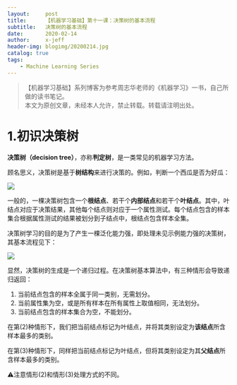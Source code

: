 ```yaml
---
layout:     post
title:      【机器学习基础】第十一课：决策树的基本流程
subtitle:   决策树的基本流程
date:       2020-02-14
author:     x-jeff
header-img: blogimg/20200214.jpg
catalog: true
tags:
    - Machine Learning Series
---
```

>【机器学习基础】系列博客为参考周志华老师的《机器学习》一书，自己所做的读书笔记。  
>本文为原创文章，未经本人允许，禁止转载。转载请注明出处。

# 1.初识决策树

**决策树（decision tree）**，亦称**判定树**，是一类常见的机器学习方法。

顾名思义，决策树是基于**树结构**来进行决策的。例如，判断一个西瓜是否为好瓜：

![](https://xjeffblogimg.oss-cn-beijing.aliyuncs.com/BLOGIMG/BlogImage/MachineLearningSeries/Lesson11/11x1.png)

一般的，一棵决策树包含一个**根结点**、若干个**内部结点**和若干个**叶结点**。其中，叶结点对应于决策结果，其他每个结点则对应于一个属性测试。每个结点包含的样本集合根据属性测试的结果被划分到子结点中，根结点包含样本全集。

决策树学习的目的是为了产生一棵泛化能力强，即处理未见示例能力强的决策树，其基本流程见下：

![](https://xjeffblogimg.oss-cn-beijing.aliyuncs.com/BLOGIMG/BlogImage/MachineLearningSeries/Lesson11/11x2.png)

显然，决策树的生成是一个递归过程。在决策树基本算法中，有三种情形会导致递归返回：

1. 当前结点包含的样本全属于同一类别，无需划分。
2. 当前属性集为空，或是所有样本在所有属性上取值相同，无法划分。
3. 当前结点包含的样本集合为空，不能划分。

在第(2)种情形下，我们把当前结点标记为叶结点，并将其类别设定为**该结点**所含样本最多的类别。

在第(3)种情形下，同样把当前结点标记为叶结点，但将其类别设定为其**父结点**所含样本最多的类别。

⚠️注意情形(2)和情形(3)处理方式的不同。